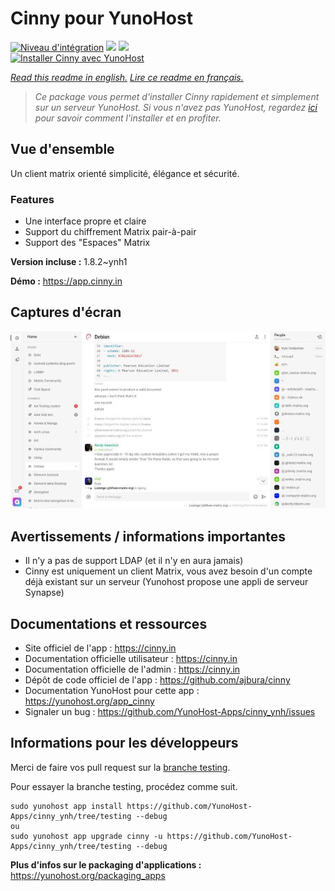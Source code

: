 # Cinny pour YunoHost

[![Niveau d'intégration](https://dash.yunohost.org/integration/cinny.svg)](https://dash.yunohost.org/appci/app/cinny) ![](https://ci-apps.yunohost.org/ci/badges/cinny.status.svg) ![](https://ci-apps.yunohost.org/ci/badges/cinny.maintain.svg)  
[![Installer Cinny avec YunoHost](https://install-app.yunohost.org/install-with-yunohost.svg)](https://install-app.yunohost.org/?app=cinny)

*[Read this readme in english.](./README.md)*
*[Lire ce readme en français.](./README_fr.md)*

> *Ce package vous permet d'installer Cinny rapidement et simplement sur un serveur YunoHost.
Si vous n'avez pas YunoHost, regardez [ici](https://yunohost.org/#/install) pour savoir comment l'installer et en profiter.*

## Vue d'ensemble

Un client matrix orienté simplicité, élégance et sécurité.

### Features

- Une interface propre et claire
- Support du chiffrement Matrix pair-à-pair
- Support des "Espaces" Matrix


**Version incluse :** 1.8.2~ynh1

**Démo :** https://app.cinny.in

## Captures d'écran

![](./doc/screenshots/cinny.jpg)

## Avertissements / informations importantes

* Il n'y a pas de support LDAP (et il n'y en aura jamais)
* Cinny est uniquement un client Matrix, vous avez besoin d'un compte déjà existant sur un serveur (Yunohost propose une appli de serveur Synapse)

## Documentations et ressources

* Site officiel de l'app : https://cinny.in
* Documentation officielle utilisateur : https://cinny.in
* Documentation officielle de l'admin : https://cinny.in
* Dépôt de code officiel de l'app : https://github.com/ajbura/cinny
* Documentation YunoHost pour cette app : https://yunohost.org/app_cinny
* Signaler un bug : https://github.com/YunoHost-Apps/cinny_ynh/issues

## Informations pour les développeurs

Merci de faire vos pull request sur la [branche testing](https://github.com/YunoHost-Apps/cinny_ynh/tree/testing).

Pour essayer la branche testing, procédez comme suit.
```
sudo yunohost app install https://github.com/YunoHost-Apps/cinny_ynh/tree/testing --debug
ou
sudo yunohost app upgrade cinny -u https://github.com/YunoHost-Apps/cinny_ynh/tree/testing --debug
```

**Plus d'infos sur le packaging d'applications :** https://yunohost.org/packaging_apps
